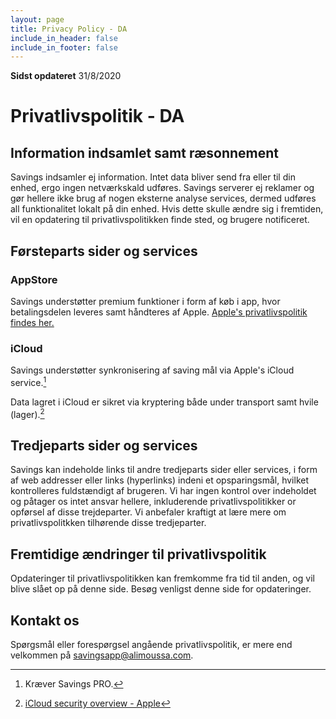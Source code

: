 ```yaml
---
layout: page
title: Privacy Policy - DA
include_in_header: false
include_in_footer: false
---
```


**Sidst opdateret**
31/8/2020

# Privatlivspolitik - DA

## Information indsamlet samt ræsonnement

Savings indsamler ej information. Intet data bliver send fra eller til din enhed, ergo ingen netværkskald udføres. Savings serverer ej reklamer og gør hellere ikke brug af nogen eksterne analyse services, dermed udføres all funktionalitet lokalt på din enhed. Hvis dette skulle ændre sig i fremtiden, vil en opdatering til privatlivspolitikken finde sted, og brugere notificeret.

## Førsteparts sider og services

### AppStore

Savings understøtter premium funktioner i form af køb i app, hvor betalingsdelen leveres samt håndteres af Apple. [Apple's privatlivspolitik findes her.](https://www.apple.com/legal/privacy/en-ww/)

### iCloud

Savings understøtter synkronisering af saving mål via Apple's iCloud service.[^1]
[^1]: Kræver Savings PRO.

Data lagret i iCloud er sikret via kryptering både under transport samt hvile (lager).[^2]
[^2]: [iCloud security overview - Apple](https://support.apple.com/en-us/HT202303)

## Tredjeparts sider og services

Savings kan indeholde links til andre tredjeparts sider eller services, i form af web addresser eller links (hyperlinks) indeni et opsparingsmål, hvilket kontrolleres fuldstændigt af brugeren. Vi har ingen kontrol over indeholdet og påtager os intet ansvar hellere, inkluderende privatlivspolitikker or opførsel af disse trejdeparter. Vi anbefaler kraftigt at lære mere om privatlivspolitkken tilhørende disse tredjeparter.

## Fremtidige ændringer til privatlivspolitik

Opdateringer til privatlivspolitikken kan fremkomme fra tid til anden, og vil blive slået op på denne side. Besøg venligst denne side for opdateringer.

## Kontakt os

Spørgsmål eller forespørgsel angående privatlivspolitik, er mere end velkommen på [savingsapp@alimoussa.com](mailto:savingsapp@alimoussa.com).
